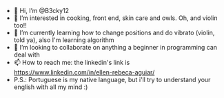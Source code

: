 - 👋 Hi, I’m @B3cky12
- 👀 I’m interested in cooking, front end, skin care and owls. Oh, and violin too!!
- 🌱 I’m currently learning how to change positions and do vibrato (violin, told ya), also I'm learning algorithm
- 💞️ I’m looking to collaborate on anything a beginner in programming can deal with
- 📫 How to reach me: the linkedin's link is https://www.linkedin.com/in/ellen-rebeca-aguiar/
- P.S.: Portuguese is my native language, but i'll try to understand your english with all my mind :)

<!---
B3cky12/B3cky12 is a ✨ special ✨ repository because its `README.md` (this file) appears on your GitHub profile.
You can click the Preview link to take a look at your changes.
--->
